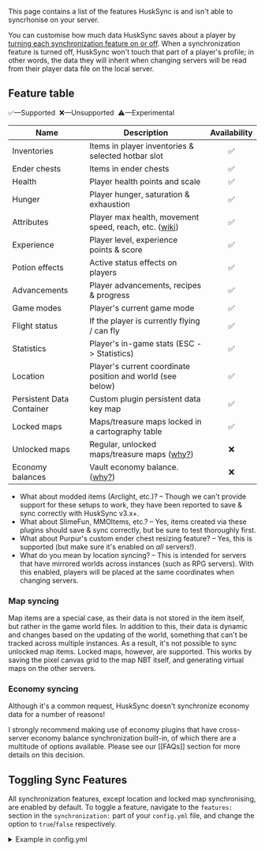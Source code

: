 This page contains a list of the features HuskSync is and isn't able to syncrhonise on your server.

You can customise how much data HuskSync saves about a player by [turning each synchronization feature on or off](#toggling-sync-features). When a synchronization feature is turned off, HuskSync won't touch that part of a player's profile; in other words, the data they will inherit when changing servers will be read from their player data file on the local server.

## Feature table
✅&mdash;Supported&nbsp; ❌&mdash;Unsupported&nbsp; ⚠️&mdash;Experimental

| Name                      | Description                                                                                 | Availability |
|---------------------------|---------------------------------------------------------------------------------------------|:------------:|
| Inventories               | Items in player inventories & selected hotbar slot                                          |      ✅       |
| Ender chests              | Items in ender chests                                                                       |      ✅       |
| Health                    | Player health points and scale                                                              |      ✅       |
| Hunger                    | Player hunger, saturation & exhaustion                                                      |      ✅       |
| Attributes                | Player max health, movement speed, reach, etc. ([wiki](https://minecraft.wiki/w/Attribute)) |      ✅       |
| Experience                | Player level, experience points & score                                                     |      ✅       |
| Potion effects            | Active status effects on players                                                            |      ✅       |
| Advancements              | Player advancements, recipes & progress                                                     |      ✅       |
| Game modes                | Player's current game mode                                                                  |      ✅       |
| Flight status             | If the player is currently flying / can fly                                                 |      ✅       |
| Statistics                | Player's in-game stats (ESC -> Statistics)                                                  |      ✅       |
| Location                  | Player's current coordinate position and world (see below)                                  |      ✅       |
| Persistent Data Container | Custom plugin persistent data key map                                                       |      ✅️      |
| Locked maps               | Maps/treasure maps locked in a cartography table                                            |      ✅       |
| Unlocked maps             | Regular, unlocked maps/treasure maps ([why?](#map-syncing))                                 |      ❌       |
| Economy balances          | Vault economy balance. ([why?](#economy-syncing))                                           |      ❌       |

* What about modded items (Arclight, etc.)? &ndash; Though we can't provide support for these setups to work, they have been reported to save & sync correctly with HuskSync v3.x+.
* What about SlimeFun, MMOItems, etc.? &ndash; Yes, items created via these plugins should save & sync correctly, but be sure to test thoroughly first. 
* What about Purpur's custom ender chest resizing feature? &ndash; Yes, this is supported (but make sure it's enabled on _all_ servers!).
* What do you mean by location syncing? &ndash; This is intended for servers that have mirrored worlds across instances (such as RPG servers). With this enabled, players will be placed at the same coordinates when changing servers.

### Map syncing
Map items are a special case, as their data is not stored in the item itself, but rather in the game world files. In addition to this, their data is dynamic and changes based on the updating of the world, something that can't be tracked across multiple instances. As a result, it's not possible to sync unlocked map items. Locked maps, however, are supported. This works by saving the pixel canvas grid to the map NBT itself, and generating virtual maps on the other servers.

### Economy syncing
Although it's a common request, HuskSync doesn't synchronize economy data for a number of reasons!

I strongly recommend making use of economy plugins that have cross-server economy balance synchronization built-in, of which there are a multitude of options available. Please see our [[FAQs]] section for more details on this decision.

## Toggling Sync Features
All synchronization features, except location and locked map synchronising, are enabled by default. To toggle a feature, navigate to the `features:` section in the `synchronization:` part of your `config.yml` file, and change the option to `true`/`false` respectively.

<details>
<summary>Example in config.yml</summary>
  
```yaml
synchronization:
  # ...
  features:
    health: true
    statistics: true
    location: false
    potion_effects: true
    ender_chest: true
    experience: true
    advancements: true
    game_mode: true
    inventory: true
    persistent_data: true
    hunger: true
  #...
```

</details>